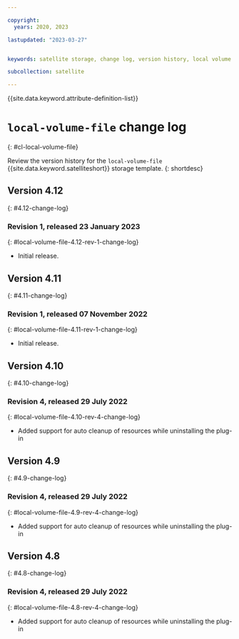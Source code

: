 ```yaml
---

copyright:
  years: 2020, 2023

lastupdated: "2023-03-27"


keywords: satellite storage, change log, version history, local volume file

subcollection: satellite

---
```


{{site.data.keyword.attribute-definition-list}}

# `local-volume-file` change log
{: #cl-local-volume-file}

Review the version history for the `local-volume-file` {{site.data.keyword.satelliteshort}} storage template.
{: shortdesc}

## Version 4.12
{: #4.12-change-log}


### Revision 1, released 23 January 2023
{: #local-volume-file-4.12-rev-1-change-log}


- Initial release.


## Version 4.11
{: #4.11-change-log}


### Revision 1, released 07 November 2022
{: #local-volume-file-4.11-rev-1-change-log}


- Initial release.


## Version 4.10
{: #4.10-change-log}


### Revision 4, released 29 July 2022
{: #local-volume-file-4.10-rev-4-change-log}


- Added support for auto cleanup of resources while uninstalling the plug-in


## Version 4.9
{: #4.9-change-log}


### Revision 4, released 29 July 2022
{: #local-volume-file-4.9-rev-4-change-log}


- Added support for auto cleanup of resources while uninstalling the plug-in


## Version 4.8
{: #4.8-change-log}


### Revision 4, released 29 July 2022
{: #local-volume-file-4.8-rev-4-change-log}


- Added support for auto cleanup of resources while uninstalling the plug-in


